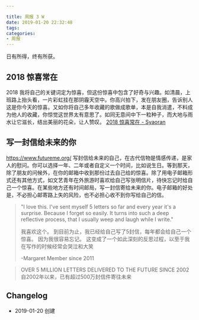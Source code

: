 ```yaml
---

title: 周报 3 W
date: 2019-01-20 22:32:48
tags:
categories:
- 周报
---
```


日有所得，终有所获。

<!--more-->

## 2018 惊喜常在

2018 我将自己的关键词定为惊喜，但这份惊喜中包含了好奇与兴趣。如清晨，上班路上抬头看，一片彩虹挂在那阴霾天空中。你高兴拍下，发在朋友圈，告诉别人这是你今天的惊喜。又如你将自己多年收藏的歌做成歌单，本是自我消遣，不料成为他人的收藏，你惊觉这世界太有意思了。如同无意间中下一粒种子，而大地与雨水让它滋长，结出美丽的花朵，让人赞叹。 [2018 惊喜常在 - Syaoran](https://blgo.syaoran.me/blgo/SurprisesIn2018.html)  

## 写一封信给未来的你



<https://www.futureme.org/> 写封信给未来的自己，在古代信物是情感传递，是家人的慰问。你可以选择一年、二年或者自定义一个时间，比如说生日。等到那天，除了朋友的问候外，在你的邮箱中收到那份过去自己给的惊喜。除了用电子邮箱形式还有其他方式，如文艺青年在外旅游时喜欢给自己写张明信片，待快忘记时给自己一个惊喜。在某些地方还有时间邮局，写一封信寄给未来的你。电子邮箱的好处是，不必担心邮寄路上失的风险，也不必担心收不到你写给自己的信。



> "I love this. I've sent myself 5 letters so far and every year it's a surprise. Because I forget so easily. It turns into such a deep reflective process, that I usually weep and laugh while I write."
>
> 我喜欢这个。 到目前为止，我已经给自己写了5封信，每年都会给自己一个惊喜。 因为我很容易忘记。 这变成了一个如此深刻的反思过程，以至于我在写作的时候经常会哭泣和大笑
>
> -Margaret  Member since 2011



> OVER 5 MILLION LETTERS DELIVERED TO THE FUTURE SINCE 2002
> 自2002年以来，已有超过500万封信件寄往未来

  

## Changelog

- 2019-01-20 创建